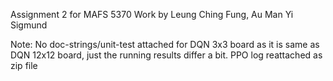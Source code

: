Assignment 2 for MAFS 5370
Work by 
Leung Ching Fung,
Au Man Yi Sigmund

Note:
No doc-strings/unit-test attached for DQN 3x3 board as it is same as DQN 12x12 board, just the running results differ a bit.
PPO log reattached as zip file
